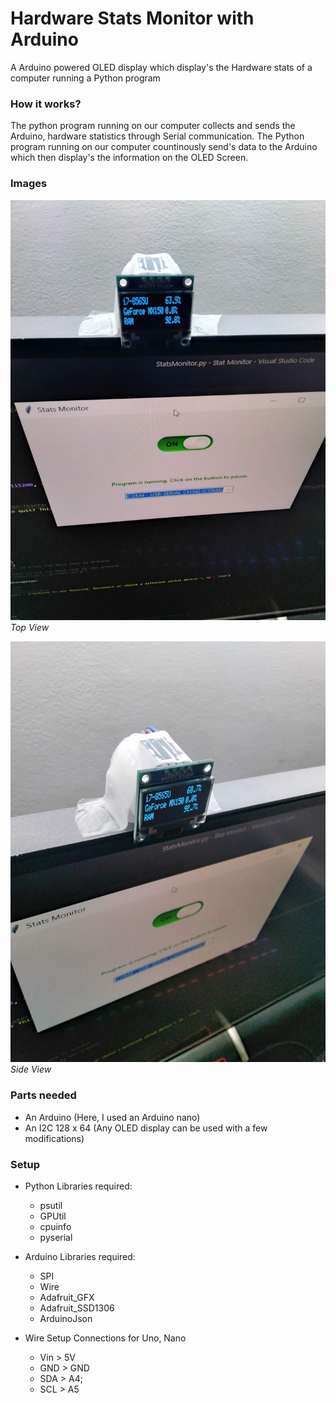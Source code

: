 # Hardware Stats Monitor with Arduino
A Arduino powered OLED display which display's the Hardware stats of a computer running a Python program

### How it works?
The python program running on our computer collects and sends the Arduino, hardware statistics through Serial communication. The Python program running on our computer countinously send's data to the Arduino which then display's the information on the OLED Screen.

### Images
![Top View](https://github.com/shri30yans/statsmonitor/blob/main/statsmonitortop.png)   
*Top View*
     
![Side View](https://github.com/shri30yans/statsmonitor/blob/main/statsmonitorside.png)   
*Side View*  

### Parts needed
* An Arduino (Here, I used an Arduino nano)
* An  I2C 128 x 64 (Any OLED display can be used with a few modifications)

### Setup
* Python Libraries required:
    * psutil
    * GPUtil
    * cpuinfo
    * pyserial

* Arduino Libraries required:
    * SPI
    * Wire
    * Adafruit_GFX
    * Adafruit_SSD1306
    * ArduinoJson

* Wire Setup
    Connections for Uno, Nano
    * Vin >	5V
    * GND >	GND
    * SDA >  A4; 
    * SCL > A5
